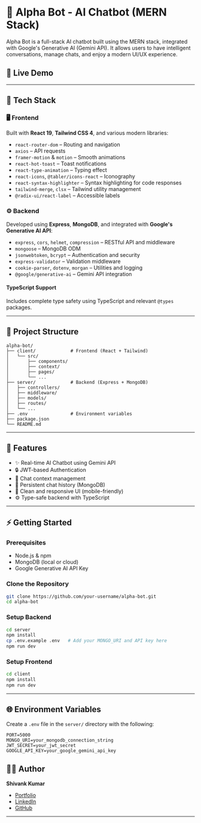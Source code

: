 # 🤖 Alpha Bot - AI Chatbot (MERN Stack)

Alpha Bot is a full-stack AI chatbot built using the MERN stack, integrated with Google's Generative AI (Gemini API). It allows users to have intelligent conversations, manage chats, and enjoy a modern UI/UX experience.

## 🚀 Live Demo



---

## 🧰 Tech Stack

### 🖥️ Frontend

Built with **React 19**, **Tailwind CSS 4**, and various modern libraries:

- `react-router-dom` – Routing and navigation  
- `axios` – API requests  
- `framer-motion` & `motion` – Smooth animations  
- `react-hot-toast` – Toast notifications  
- `react-type-animation` – Typing effect  
- `react-icons`, `@tabler/icons-react` – Iconography  
- `react-syntax-highlighter` – Syntax highlighting for code responses  
- `tailwind-merge`, `clsx` – Tailwind utility management  
- `@radix-ui/react-label` – Accessible labels  

### ⚙️ Backend

Developed using **Express**, **MongoDB**, and integrated with **Google's Generative AI API**:

- `express`, `cors`, `helmet`, `compression` – RESTful API and middleware  
- `mongoose` – MongoDB ODM  
- `jsonwebtoken`, `bcrypt` – Authentication and security  
- `express-validator` – Validation middleware  
- `cookie-parser`, `dotenv`, `morgan` – Utilities and logging  
- `@google/generative-ai` – Gemini API integration  

#### TypeScript Support

Includes complete type safety using TypeScript and relevant `@types` packages.

---

## 📂 Project Structure

```
alpha-bot/
├── client/             # Frontend (React + Tailwind)
│   └── src/
│       ├── components/
│       ├── context/
│       ├── pages/
│       └── ...
├── server/             # Backend (Express + MongoDB)
│   ├── controllers/
│   ├── middleware/
│   ├── models/
│   ├── routes/
│   └── ...
├── .env                # Environment variables
├── package.json
└── README.md
```

---

## 🔐 Features

- ✨ Real-time AI Chatbot using Gemini API  
- 🔒 JWT-based Authentication  
- 🧠 Chat context management  
- 💬 Persistent chat history (MongoDB)  
- 🎨 Clean and responsive UI (mobile-friendly)  
- ⚙️ Type-safe backend with TypeScript  

---

## ⚡ Getting Started

### Prerequisites

- Node.js & npm  
- MongoDB (local or cloud)  
- Google Generative AI API Key  

### Clone the Repository

```bash
git clone https://github.com/your-username/alpha-bot.git
cd alpha-bot
```

### Setup Backend

```bash
cd server
npm install
cp .env.example .env   # Add your MONGO_URI and API key here
npm run dev
```

### Setup Frontend

```bash
cd client
npm install
npm run dev
```

---

## 🌐 Environment Variables

Create a `.env` file in the `server/` directory with the following:

```env
PORT=5000
MONGO_URI=your_mongodb_connection_string
JWT_SECRET=your_jwt_secret
GOOGLE_API_KEY=your_google_gemini_api_key
```

## 🧑‍💻 Author

**Shivank Kumar**

- [Portfolio](#)
- [LinkedIn](https://www.linkedin.com/in/shivank-kumar-17a884254/)
- [GitHub](https://github.com/Shivankkumar09)

---


